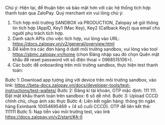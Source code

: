 Chú ý:
Hiện tại, để thuận tiện và bảo mật hơn với các hệ thống tích hợp thanh toán qua ZaloPay. Quý merchant xin vui lòng chú ý:
1.	Tích hợp môi trường SANDBOX và PRODUCTION, Zalopay sẽ gửi thông tin tích hợp (AppID, Key1 (Mac Key), Key2 (Callback Key)) qua email cho người phụ trách tích hợp.
2.	Danh sách APIs cho việc tích hợp, vui lòng vào URL: https://docs.zalopay.vn/v2/general/overview.html 
3.	Để kiểm tra các đơn hàng ở dưới môi trường sandbox, vui lòng vào tool 
https://sbmc.zalopay.vn/home (chọn Đăng nhập sau đó chọn Quên mật khẩu để reset password với số điện thoại < 0968515106>).
4.	Các bước để onboarding trên môi trường sandbox, thực hiện test thanh toán:

Bước 1: Download app tương ứng với device trên môi trường sandbox, vào link: https://beta-docs.zalopay.vn/docs/developer-tools/test-instructions/test-wallets/
Bước 2: Đăng kí tài khoản, OTP mặc định: 111 111. Đặt mật khẩu thanh toán trên sandbox: 6 số dễ nhớ.
Bước 3: Upload CCCD chính chủ, chụp ảnh xác thực
Bước 4: Liên kết ngân hàng: thông tin ngân hàng Eximbank 10054695469 + (4 số cuối CCCD). OTP để liên kết thẻ: 111111
Bước 5: Nạp tiền vào môi trường test, vào link https://docs.zalopay.vn/v2/start/#A-II